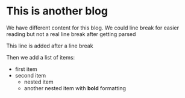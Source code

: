 # This is another blog

We have different content for this blog.
We could line break for easier reading but not a real line break after getting parsed

This line is added after a line break

Then we add a list of items:

- first item
- second item
  - nested item
  - another nested item with **bold** formatting
